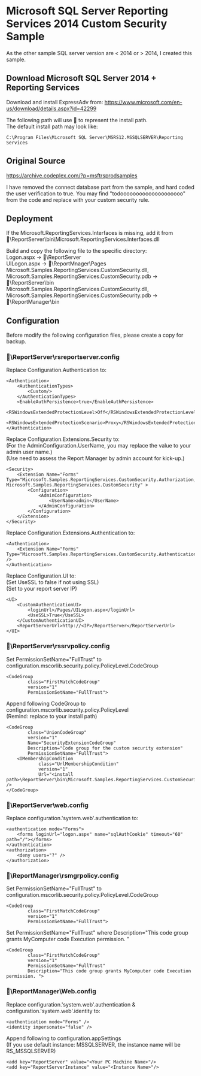 # Microsoft SQL Server Reporting Services 2014 Custom Security Sample
As the other sample SQL server version are < 2014 or > 2014, I created this sample.

## Download Microsoft SQL Server 2014 + Reporting Services
Download and install ExpressAdv from:
https://www.microsoft.com/en-us/download/details.aspx?id=42299

The following path will use &#x1F538; to represent the install path.\
The default install path may look like:
```
C:\Program Files\Microsoft SQL Server\MSRS12.MSSQLSERVER\Reporting Services
```

## Original Source
https://archive.codeplex.com/?p=msftrsprodsamples

I have removed the connect database part from the sample, and hard coded the user verification to true. You may find "todoooooooooooooooooooo" from the code and replace with your custom security rule.

## Deployment
If the Microsoft.ReportingServices.Interfaces is missing, add it from &#x1F538;\ReportServer\bin\Microsoft.ReportingServices.Interfaces.dll

Build and copy the following file to the specific directory:\
Logon.aspx -> &#x1F538;\ReportServer\
UILogon.aspx -> &#x1F538;\ReportMnager\Pages\
Microsoft.Samples.ReportingServices.CustomSecurity.dll, Microsoft.Samples.ReportingServices.CustomSecurity.pdb -> &#x1F538;\ReportServer\bin\
Microsoft.Samples.ReportingServices.CustomSecurity.dll, Microsoft.Samples.ReportingServices.CustomSecurity.pdb -> &#x1F538;\ReportManager\bin

## Configuration
Before modify the following configuration files, please create a copy for backup.

### &#x1F538;\ReportServer\rsreportserver.config
Replace Configuration.Authentication to:
```
<Authentication>
    <AuthenticationTypes>
        <Custom/>
    </AuthenticationTypes>
    <EnableAuthPersistence>true</EnableAuthPersistence>
    <RSWindowsExtendedProtectionLevel>Off</RSWindowsExtendedProtectionLevel>
    <RSWindowsExtendedProtectionScenario>Proxy</RSWindowsExtendedProtectionScenario>
</Authentication>
```

Replace Configuration.Extensions.Security to:\
(For the AdminConfiguration.UserName, you may replace the value to your admin user name.)\
(Use need to assess the Report Manager by admin account for kick-up.)
```
<Security>
    <Extension Name="Forms" Type="Microsoft.Samples.ReportingServices.CustomSecurity.Authorization, Microsoft.Samples.ReportingServices.CustomSecurity" >
        <Configuration>
            <AdminConfiguration>
                <UserName>admin</UserName>
            </AdminConfiguration>
        </Configuration>
    </Extension>
</Security>
```

Replace Configuration.Extensions.Authentication to:
```
<Authentication>
    <Extension Name="Forms" Type="Microsoft.Samples.ReportingServices.CustomSecurity.AuthenticationExtension,Microsoft.Samples.ReportingServices.CustomSecurity" />
</Authentication>
```

Replace Configuration.UI to:\
(Set UseSSL to false if not using SSL)\
(Set <IP> to your report server IP)
```
<UI>
    <CustomAuthenticationUI>
        <loginUrl>/Pages/UILogon.aspx</loginUrl>
        <UseSSL>True</UseSSL>
    </CustomAuthenticationUI>
    <ReportServerUrl>http://<IP>/ReportServer</ReportServerUrl>
</UI>
```

### &#x1F538;\ReportServer\rssrvpolicy.config
Set PermissionSetName="FullTrust" to configuration.mscorlib.security.policy.PolicyLevel.CodeGroup
```
<CodeGroup
        class="FirstMatchCodeGroup"
        version="1"
        PermissionSetName="FullTrust">
```

Append following CodeGroup to configuration.mscorlib.security.policy.PolicyLevel\
(Remind: replace <install path> to your install path)
```
<CodeGroup
        class="UnionCodeGroup"
        version="1"
        Name="SecurityExtensionCodeGroup"
        Description="Code group for the custom security extension"
        PermissionSetName="FullTrust">
    <IMembershipCondition
            class="UrlMembershipCondition"
            version="1"
            Url="<install path>\ReportServer\bin\Microsoft.Samples.ReportingServices.CustomSecurity.dll" />
</CodeGroup>
```

### &#x1F538;\ReportServer\web.config
Replace configuration.'system.web'.authentication to:
```
<authentication mode="Forms">
    <forms loginUrl="logon.aspx" name="sqlAuthCookie" timeout="60" path="/"></forms>
</authentication>
<authorization>
    <deny users="?" />
</authorization>
```

### &#x1F538;\ReportManager\rsmgrpolicy.config
Set PermissionSetName="FullTrust" to configuration.mscorlib.security.policy.PolicyLevel.CodeGroup
```
<CodeGroup 
        class="FirstMatchCodeGroup"
        version="1"
        PermissionSetName="FullTrust">
```

Set PermissionSetName="FullTrust" where Description="This code group grants MyComputer code Execution permission. "
```
<CodeGroup 
        class="FirstMatchCodeGroup" 
        version="1" 
        PermissionSetName="FullTrust"
        Description="This code group grants MyComputer code Execution permission. ">
```

### &#x1F538;\ReportManager\Web.config
Replace configuration.'system.web'.authentication & configuration.'system.web'.identity to:
```
<authentication mode="Forms" />
<identity impersonate="false" />
```
Append following to configuration.appSettings\
(If you use default instance: MSSQLSERVER, the instance name will be RS_MSSQLSERVER)
```
<add key="ReportServer" value="<Your PC Machine Name>"/>
<add key="ReportServerInstance" value="<Instance Name>"/>
```
